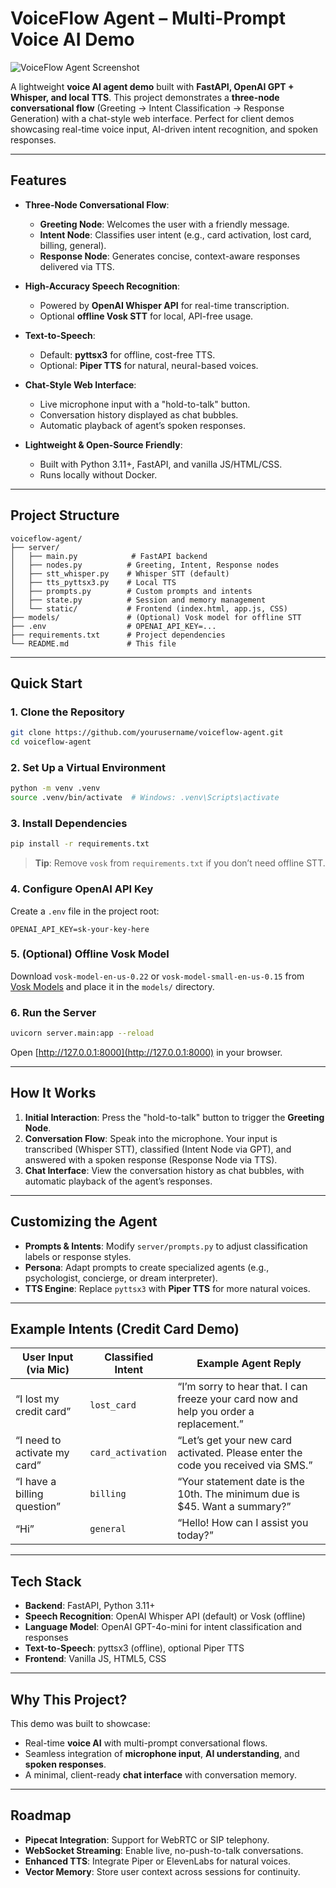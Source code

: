 # VoiceFlow Agent – Multi-Prompt Voice AI Demo

![VoiceFlow Agent Screenshot](https://github.com/user-attachments/assets/8244bfa7-1d4c-4cd2-8b2e-a9ccd2e809d5)

A lightweight **voice AI agent demo** built with **FastAPI, OpenAI GPT + Whisper, and local TTS**. This project demonstrates a **three-node conversational flow** (Greeting → Intent Classification → Response Generation) with a chat-style web interface. Perfect for client demos showcasing real-time voice input, AI-driven intent recognition, and spoken responses.

---

## Features

- **Three-Node Conversational Flow**:
  - **Greeting Node**: Welcomes the user with a friendly message.
  - **Intent Node**: Classifies user intent (e.g., card activation, lost card, billing, general).
  - **Response Node**: Generates concise, context-aware responses delivered via TTS.

- **High-Accuracy Speech Recognition**:
  - Powered by **OpenAI Whisper API** for real-time transcription.
  - Optional **offline Vosk STT** for local, API-free usage.

- **Text-to-Speech**:
  - Default: **pyttsx3** for offline, cost-free TTS.
  - Optional: **Piper TTS** for natural, neural-based voices.

- **Chat-Style Web Interface**:
  - Live microphone input with a "hold-to-talk" button.
  - Conversation history displayed as chat bubbles.
  - Automatic playback of agent’s spoken responses.

- **Lightweight & Open-Source Friendly**:
  - Built with Python 3.11+, FastAPI, and vanilla JS/HTML/CSS.
  - Runs locally without Docker.

---

## Project Structure

```
voiceflow-agent/
├── server/
│   ├── main.py            # FastAPI backend
│   ├── nodes.py          # Greeting, Intent, Response nodes
│   ├── stt_whisper.py    # Whisper STT (default)
│   ├── tts_pyttsx3.py    # Local TTS
│   ├── prompts.py        # Custom prompts and intents
│   ├── state.py          # Session and memory management
│   └── static/           # Frontend (index.html, app.js, CSS)
├── models/               # (Optional) Vosk model for offline STT
├── .env                  # OPENAI_API_KEY=...
├── requirements.txt      # Project dependencies
└── README.md             # This file
```

---

## Quick Start

### 1. Clone the Repository
```bash
git clone https://github.com/yourusername/voiceflow-agent.git
cd voiceflow-agent
```

### 2. Set Up a Virtual Environment
```bash
python -m venv .venv
source .venv/bin/activate  # Windows: .venv\Scripts\activate
```

### 3. Install Dependencies
```bash
pip install -r requirements.txt
```
> **Tip**: Remove `vosk` from `requirements.txt` if you don’t need offline STT.

### 4. Configure OpenAI API Key
Create a `.env` file in the project root:
```
OPENAI_API_KEY=sk-your-key-here
```

### 5. (Optional) Offline Vosk Model
Download `vosk-model-en-us-0.22` or `vosk-model-small-en-us-0.15` from [Vosk Models](https://alphacephei.com/vosk/models) and place it in the `models/` directory.

### 6. Run the Server
```bash
uvicorn server.main:app --reload
```
Open [http://127.0.0.1:8000](http://127.0.0.1:8000) in your browser.

---

## How It Works

1. **Initial Interaction**: Press the "hold-to-talk" button to trigger the **Greeting Node**.
2. **Conversation Flow**: Speak into the microphone. Your input is transcribed (Whisper STT), classified (Intent Node via GPT), and answered with a spoken response (Response Node via TTS).
3. **Chat Interface**: View the conversation history as chat bubbles, with automatic playback of the agent’s responses.

---

## Customizing the Agent

- **Prompts & Intents**: Modify `server/prompts.py` to adjust classification labels or response styles.
- **Persona**: Adapt prompts to create specialized agents (e.g., psychologist, concierge, or dream interpreter).
- **TTS Engine**: Replace `pyttsx3` with **Piper TTS** for more natural voices.

---

## Example Intents (Credit Card Demo)

| User Input (via Mic)         | Classified Intent   | Example Agent Reply                                                                 |
|------------------------------|--------------------|-------------------------------------------------------------------------------------|
| “I lost my credit card”      | `lost_card`        | “I’m sorry to hear that. I can freeze your card now and help you order a replacement.” |
| “I need to activate my card” | `card_activation`  | “Let’s get your new card activated. Please enter the code you received via SMS.”     |
| “I have a billing question”  | `billing`          | “Your statement date is the 10th. The minimum due is $45. Want a summary?”           |
| “Hi”                         | `general`          | “Hello! How can I assist you today?”                                                |

---

## Tech Stack

- **Backend**: FastAPI, Python 3.11+
- **Speech Recognition**: OpenAI Whisper API (default) or Vosk (offline)
- **Language Model**: OpenAI GPT-4o-mini for intent classification and responses
- **Text-to-Speech**: pyttsx3 (offline), optional Piper TTS
- **Frontend**: Vanilla JS, HTML5, CSS

---

## Why This Project?

This demo was built to showcase:
- Real-time **voice AI** with multi-prompt conversational flows.
- Seamless integration of **microphone input**, **AI understanding**, and **spoken responses**.
- A minimal, client-ready **chat interface** with conversation memory.

---


## Roadmap

- **Pipecat Integration**: Support for WebRTC or SIP telephony.
- **WebSocket Streaming**: Enable live, no-push-to-talk conversations.
- **Enhanced TTS**: Integrate Piper or ElevenLabs for natural voices.
- **Vector Memory**: Store user context across sessions for continuity.


